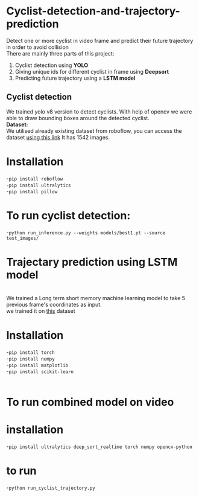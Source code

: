 # Cyclist-detection-and-trajectory-prediction
Detect one or more cyclist in video frame and predict their future trajectory in order to avoid collision
<br>There are mainly three parts of this project:
1. Cyclist detection using **YOLO**
2. Giving unique ids for different cyclist in frame using **Deepsort**
3. Predicting future trajectory using a **LSTM model**
## Cyclist detection
We trained yolo v8 version to detect cyclists. With help of opencv we were able to draw bounding boxes around the detected cyclist.
<br>**Dataset:**
<br>We utilised already existing dataset from roboflow, you can access the dataset  [using this link]( https://universe.roboflow.com/cycler-vi9vn/cyclists-lt9pl/browse?queryText=&pageSize=50&startingIndex=0&browseQuery=true) It has 1542 images.
# Installation
-`pip install roboflow`<br>
-`pip install ultralytics` <br>
-`pip install pillow`<br>
# To run cyclist detection:
-`python run_inference.py --weights models/best1.pt --source test_images/`
# Trajectary prediction using LSTM model
<br>We trained a Long term short memory machine learning model to take 5 previous frame's coordinates as input.<br>
we trained it on [this](https://www.kaggle.com/datasets/zcyan2/onsitevru-trajectory-prediction-dataset?select=train_data_y.npy) dataset<br>
# Installation
-`pip install torch  `<br>
-`pip install numpy` <br>
-`pip install matplotlib `<br>
-`pip install scikit-learn` <br>
<br>
# To run combined model on video 
# installation
-`pip install ultralytics deep_sort_realtime torch numpy opencv-python`
# to run
-`python run_cyclist_trajectory.py`





